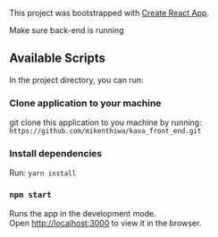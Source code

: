 This project was bootstrapped with [Create React App](https://github.com/facebook/create-react-app).

Make sure back-end is running

## Available Scripts

In the project directory, you can run:

### Clone application to your machine
git clone this application to you machine by running: `https://github.com/mikenthiwa/kava_front_end.git`

### Install dependencies
Run: `yarn install`

### `npm start`

Runs the app in the development mode.<br>
Open [http://localhost:3000](http://localhost:3000) to view it in the browser.
